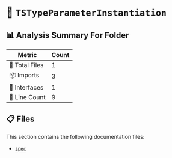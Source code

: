 # 📁 `TSTypeParameterInstantiation`

## 📊 Analysis Summary For Folder

| Metric | Count |
|--------|-------|
| 📁 Total Files | 1 |
| 📦 Imports | 3 |
| 📐 Interfaces | 1 |
| 🔢 Line Count | 9 |


## 📋 Files

This section contains the following documentation files:

- [`spec`](./spec.md)